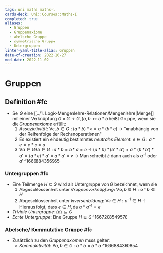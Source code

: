 ```yaml
---
tags: uni maths maths-1
cards-deck: Uni::Courses::Maths-I
completed: true
aliases:
  - Gruppen
  - Gruppenaxiome
  - abelsche Gruppe
  - symmetrische Gruppe
  - Untergruppen
linter-yaml-title-alias: Gruppen
date-of-creation: 2022-10-27
mod-date: 2022-11-02
---
```


# Gruppen

## Definition #fc
- Sei $G$ eine [[../1. Logik-Mengenlehre-Relationen/Mengenlehre|Menge]] mit einer Verknüpfung $G\times G\rightarrow G, (a,b)\mapsto a\ast b$ heißt Gruppe, wenn sie die *Gruppenaxiome* erfüllt:
	1. *Assoziativität*: $\forall a,b\in G: (a\ast b)\ast c=a\ast (b\ast c)$
		 → "unabhängig von der Reihenfolge der Rechenoperationen"
	2. Es existiert ein eindeutig bestimmtes *neutrales Element*: $e\in G:a\ast e=e\ast a=a$
	3. $\forall a\in G\exists b\in G:a\ast b=b\ast a=e$
		 → $(a\ast b)\ast(b'\ast a')=a\ast(b\ast b')\ast a'=(a\ast e)\ast a'=a\ast a'=e$
		 → Man schreibt $b$ dann auch als $a^{-1}$ oder $a'$
^1666884356965

### Untergruppen #fc
- Eine Teilmenge $H\subseteq G$ wird als Untergruppe von $G$ bezeichnet, wenn sie
	1. Abgeschlossenheit unter *Gruppenverknüpfung*: $\forall a,b\in H:a\ast b\in H$
	2. Abgeschlossenheit unter *Inversenbildung*: $\forall a\in H:a^{-1}\in H$
		 → Hieraus folgt, dass $e\in H,$ da $a\ast a^{-1}=e$
- *Triviale Untergruppe*: $\{e\}\subseteq G$
- *Echte Untergruppe*: Eine Gruppe $H\subsetneq G$
^1667208549578

### Abelsche/ Kommutative Gruppe #fc
- Zusätzlich zu den *Gruppenaxiomen* muss gelten:
	- *Kommutativität*: $\forall a,b\in G:a\ast b=b\ast a$
^1666884360854
